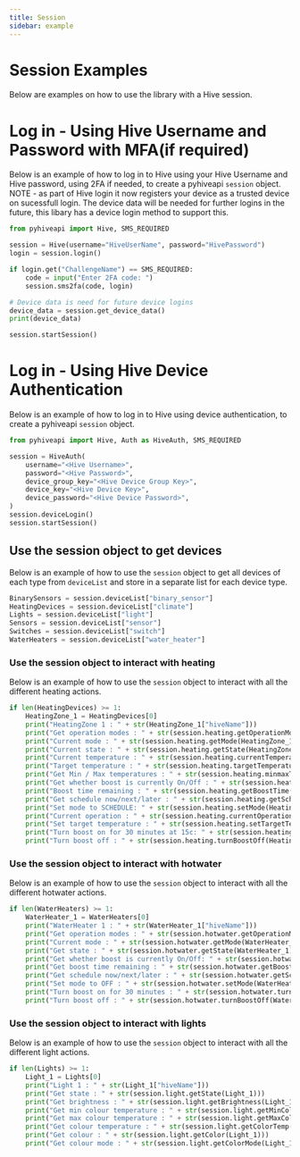 ```yaml
---
title: Session
sidebar: example
---
```

# Session Examples

Below are examples on how to use the library with a Hive session.

# Log in - Using Hive Username and Password with MFA(if required)

Below is an example of how to log in to Hive using your Hive Username and Hive password, using 2FA if needed, to create a pyhiveapi `session` object.
NOTE - as part of Hive login it now registers your device as a trusted device on sucessfull login. The device data will be needed for further logins in the future, this libary has a device login method to support this.

```Python
from pyhiveapi import Hive, SMS_REQUIRED

session = Hive(username="HiveUserName", password="HivePassword")
login = session.login()

if login.get("ChallengeName") == SMS_REQUIRED:
    code = input("Enter 2FA code: ")
    session.sms2fa(code, login)

# Device data is need for future device logins
device_data = session.get_device_data()
print(device_data)

session.startSession()
```

# Log in - Using Hive Device Authentication

Below is an example of how to log in to Hive using device authentication, to create a pyhiveapi `session` object.


```Python
from pyhiveapi import Hive, Auth as HiveAuth, SMS_REQUIRED

session = HiveAuth(
    username="<Hive Username>",
    password="<Hive Password>",
    device_group_key="<Hive Device Group Key>",
    device_key="<Hive Device Key>",
    device_password="<Hive Device Password>",
)
session.deviceLogin()
session.startSession()
```


## Use the session object to get devices

Below is an example of how to use the `session` object to get all devices of each type from `deviceList` and store in a separate list for each device type.

```Python
BinarySensors = session.deviceList["binary_sensor"]
HeatingDevices = session.deviceList["climate"]
Lights = session.deviceList["light"]
Sensors = session.deviceList["sensor"]
Switches = session.deviceList["switch"]
WaterHeaters = session.deviceList["water_heater"]
```

### Use the session object to interact with heating

Below is an example of how to use the `session` object to interact with all the different heating actions.

```Python
if len(HeatingDevices) >= 1:
    HeatingZone_1 = HeatingDevices[0]
    print("HeatingZone 1 : " + str(HeatingZone_1["hiveName"]))
    print("Get operation modes : " + str(session.heating.getOperationModes()))
    print("Current mode : " + str(session.heating.getMode(HeatingZone_1)))
    print("Current state : " + str(session.heating.getState(HeatingZone_1)))
    print("Current temperature : " + str(session.heating.currentTemperature(HeatingZone_1)))
    print("Target temperature : " + str(session.heating.targetTemperature(HeatingZone_1)))
    print("Get Min / Max temperatures : " + str(session.heating.minmaxTemperature(HeatingZone_1)))
    print("Get whether boost is currently On/Off : " + str(session.heating.getBoost(HeatingZone_1)))
    print("Boost time remaining : " + str(session.heating.getBoostTime(HeatingZone_1)))
    print("Get schedule now/next/later : " + str(session.heating.getScheduleNowNextLater(HeatingZone_1)))
    print("Set mode to SCHEDULE: " + str(session.heating.setMode(HeatingZone_1, "SCHEDULE")))
    print("Current operation : " + str(session.heating.currentOperation(HeatingZone_1)))
    print("Set target temperature : " + str(session.heating.setTargetTemperature(HeatingZone_1, 15)))
    print("Turn boost on for 30 minutes at 15c: " + str(session.heating.turnBoostOn(HeatingZone_1, 30, 15)))
    print("Turn boost off : " + str(session.heating.turnBoostOff(HeatingZone_1)))
```

### Use the session object to interact with hotwater

Below is an example of how to use the `session` object to interact with all the different hotwater actions.

```Python
if len(WaterHeaters) >= 1:
    WaterHeater_1 = WaterHeaters[0]
    print("WaterHeater 1 : " + str(WaterHeater_1["hiveName"]))
    print("Get operation modes : " + str(session.hotwater.getOperationModes()))
    print("Current mode : " + str(session.hotwater.getMode(WaterHeater_1)))
    print("Get state : " + str(session.hotwater.getState(WaterHeater_1)))
    print("Get whether boost is currently On/Off: " + str(session.hotwater.getBoost(WaterHeater_1)))
    print("Get boost time remaining : " + str(session.hotwater.getBoostTime(WaterHeater_1)))
    print("Get schedule now/next/later : " + str(session.hotwater.getScheduleNowNextLater(WaterHeater_1)))
    print("Set mode to OFF : " + str(session.hotwater.setMode(WaterHeater_1, "OFF")))
    print("Turn boost on for 30 minutes : " + str(session.hotwater.turnBoostOn(WaterHeater_1, 30)))
    print("Turn boost off : " + str(session.hotwater.turnBoostOff(WaterHeater_1)))
```

### Use the session object to interact with lights

Below is an example of how to use the `session` object to interact with all the different light actions.

```Python
if len(Lights) >= 1:
    Light_1 = Lights[0]
    print("Light 1 : " + str(Light_1["hiveName"]))
    print("Get state : " + str(session.light.getState(Light_1)))
    print("Get brightness : " + str(session.light.getBrightness(Light_1)))
    print("Get min colour temperature : " + str(session.light.getMinColorTemp(Light_1)))
    print("Get max colour temperature : " + str(session.light.getMaxColorTemp(Light_1)))
    print("Get colour temperature : " + str(session.light.getColorTemp(Light_1)))
    print("Get colour : " + str(session.light.getColor(Light_1)))
    print("Get colour mode : " + str(session.light.getColorMode(Light_1)))
```

